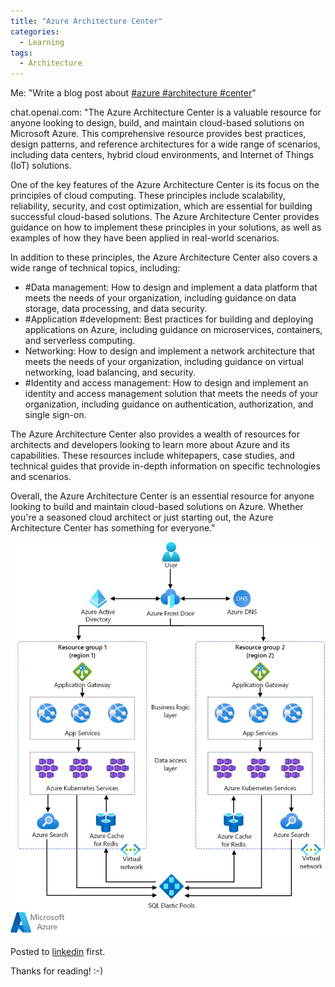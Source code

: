 ```yaml
---
title: "Azure Architecture Center"
categories:
  - Learning
tags:
  - Architecture
---
```


Me: "Write a blog post about [#azure #architecture #center](https://learn.microsoft.com/azure/architecture/?wt.mc_id=pdebruin_content_blog_cnl_csasci)"

chat.openai.com:
"The Azure Architecture Center is a valuable resource for anyone looking to design, build, and maintain cloud-based solutions on Microsoft Azure. This comprehensive resource provides best practices, design patterns, and reference architectures for a wide range of scenarios, including data centers, hybrid cloud environments, and Internet of Things (IoT) solutions.

One of the key features of the Azure Architecture Center is its focus on the principles of cloud computing. These principles include scalability, reliability, security, and cost optimization, which are essential for building successful cloud-based solutions. The Azure Architecture Center provides guidance on how to implement these principles in your solutions, as well as examples of how they have been applied in real-world scenarios.

In addition to these principles, the Azure Architecture Center also covers a wide range of technical topics, including:
* #Data management: How to design and implement a data platform that meets the needs of your organization, including guidance on data storage, data processing, and data security.
* #Application #development: Best practices for building and deploying applications on Azure, including guidance on microservices, containers, and serverless computing.
* Networking: How to design and implement a network architecture that meets the needs of your organization, including guidance on virtual networking, load balancing, and security.
* #Identity and access management: How to design and implement an identity and access management solution that meets the needs of your organization, including guidance on authentication, authorization, and single sign-on.

The Azure Architecture Center also provides a wealth of resources for architects and developers looking to learn more about Azure and its capabilities. These resources include whitepapers, case studies, and technical guides that provide in-depth information on specific technologies and scenarios.

Overall, the Azure Architecture Center is an essential resource for anyone looking to build and maintain cloud-based solutions on Azure. Whether you're a seasoned cloud architect or just starting out, the Azure Architecture Center has something for everyone."

![img](../assets/images/2022-12-23-azure-architecture-center.jpeg)

Posted to [linkedin](https://www.linkedin.com/posts/pieterjmdebruin_azure-architecture-center-activity-7011279913584312321-bPf9) first.

Thanks for reading! :-)
